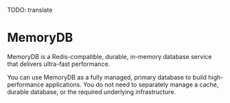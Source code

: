 TODO: translate

# MemoryDB

MemoryDB is a Redis-compatible, durable, in-memory database service that delivers ultra-fast performance.

You can use MemoryDB as a fully managed, primary database to build high-performance applications. You do not need to separately manage a cache, durable database, or the required underlying infrastructure.
